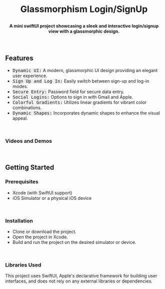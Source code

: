 # <p align="center"><b>Glassmorphism Login/SignUp</b></p>


#### <p align="center"> A mini swiftUI project showcasing a sleek and interactive login/signup view with a glassmorphic design.
</p>

<br>

## **Features**
- <kbd style="background-color: #f0f0f0">Dynamic UI:</kbd> A modern, glassmorphic UI design providing an elegant user experience.
- <kbd style="background-color: #f0f0f0">Sign Up and Log In:</kbd> Easily switch between sign-up and log-in modes.
- <kbd style="background-color: #f0f0f0">Secure Entry:</kbd> Password field for secure data entry.
- <kbd style="background-color: #f0f0f0">Social Logins:</kbd> Options to sign in with Gmail and Apple.
- <kbd style="background-color: #f0f0f0">Colorful Gradients:</kbd> Utilizes linear gradients for vibrant color combinations.
- <kbd style="background-color: #f0f0f0">Dynamic Shapes:</kbd> Incorporates dynamic shapes to enhance the visual appeal.

<br>

### **Videos and Demos**



<br>

## **Getting Started**

### **Prerequisites**
- Xcode (with SwiftUI support)
- iOS Simulator or a physical iOS device

<br>

### **Installation**
- Clone or download the project.
- Open the project in Xcode.
- Build and run the project on the desired simulator or device.

<br>

### **Libraries Used**
This project uses SwiftUI, Apple's declarative framework for building user interfaces, and does not rely on any external libraries or dependencies.
